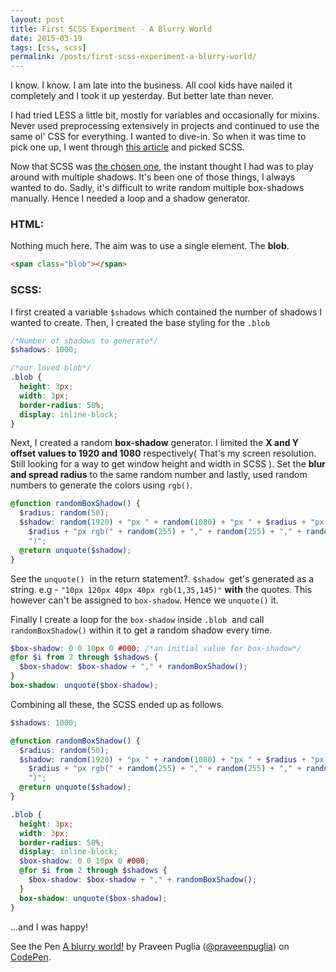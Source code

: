 ```yaml
---
layout: post
title: First SCSS Experiment - A Blurry World
date: 2015-03-19
tags: [css, scss]
permalink: /posts/first-scss-experiment-a-blurry-world/
---
```


I know. I know. I am late into the business. All cool kids have nailed it completely and I took it up yesterday. But better late than never.

I had tried LESS a little bit, mostly for variables and occasionally for mixins. Never used preprocessing extensively in projects and continued to use the same ol' CSS for everything. I wanted to dive-in. So when it was time to pick one up, I went through [this article](https://css-tricks.com/sass-vs-less/) and picked SCSS.

Now that SCSS was [the chosen one](https://www.google.co.in/webhp?sourceid=chrome-instant&ion=1&espv=2&ie=UTF-8#q=the+chosen+one+harry+potter), the instant thought I had was to play around with multiple shadows. It's been one of those things, I always wanted to do. Sadly, it's difficult to write random multiple box-shadows manually. Hence I needed a loop and a shadow generator.

### HTML:

Nothing much here. The aim was to use a single element. The **blob**.

```html
<span class="blob"></span>
```

### SCSS:

I first created a variable `$shadows` which contained the number of shadows I wanted to create. Then, I created the base styling for the `.blob`

```scss
/*Number of shadows to generate*/
$shadows: 1000;

/*our loved blob*/
.blob {
  height: 3px;
  width: 3px;
  border-radius: 50%;
  display: inline-block;
}
```

Next, I created a random <strong>box-shadow</strong> generator. I limited the **X and Y offset values to 1920 and 1080** respectively( That's my screen resolution. Still looking for a way to get window height and width in SCSS ). Set the **blur and spread radius** to the same random number and lastly, used random numbers to generate the colors using `rgb()`.

```scss
@function randomBoxShadow() {
  $radius: random(50);
  $shadow: random(1920) + "px " + random(1080) + "px " + $radius + "px " +
    $radius + "px rgb(" + random(255) + "," + random(255) + "," + random(255) +
    ")";
  @return unquote($shadow);
}
```

See the `unquote()`  in the return statement?. `$shadow`  get's generated as a string. e.g - `"10px 120px 40px 40px rgb(1,35,145)"` **with** the quotes. This however can't be assigned to `box-shadow`. Hence we `unquote()` it.

Finally I create a loop for the `box-shadow` inside `.blob`  and call `randomBoxShadow()` within it to get a random shadow every time.

```scss
$box-shadow: 0 0 10px 0 #000; /*an initial value for box-shadow*/
@for $i from 2 through $shadows {
  $box-shadow: $box-shadow + "," + randomBoxShadow();
}
box-shadow: unquote($box-shadow);
```

Combining all these, the SCSS ended up as follows.

```scss
$shadows: 1000;

@function randomBoxShadow() {
  $radius: random(50);
  $shadow: random(1920) + "px " + random(1080) + "px " + $radius + "px " +
    $radius + "px rgb(" + random(255) + "," + random(255) + "," + random(255) +
    ")";
  @return unquote($shadow);
}

.blob {
  height: 3px;
  width: 3px;
  border-radius: 50%;
  display: inline-block;
  $box-shadow: 0 0 10px 0 #000;
  @for $i from 2 through $shadows {
    $box-shadow: $box-shadow + "," + randomBoxShadow();
  }
  box-shadow: unquote($box-shadow);
}
```

...and I was happy!

<p class="codepen" data-height="268" data-theme-id="4977" data-slug-hash="MYzRJX" data-default-tab="result" data-user="praveenpuglia">See the Pen <a href="http://codepen.io/praveenpuglia/pen/MYzRJX/">A blurry world!</a> by Praveen Puglia (<a href="http://codepen.io/praveenpuglia">@praveenpuglia</a>) on <a href="http://codepen.io">CodePen</a>.

<script src="//assets.codepen.io/assets/embed/ei.js" async=""></script>
